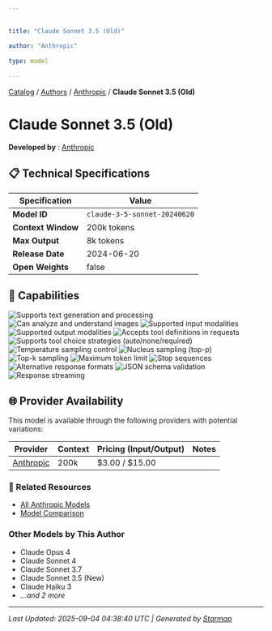 ```yaml
---
  
  
title: "Claude Sonnet 3.5 (Old)"
  
author: "Anthropic"
  
type: model
  
---
```

  
  
  
[Catalog](../../../..) / [Authors](../../..) / [Anthropic](../..) / **Claude Sonnet 3.5 (Old)**
  
  
# Claude Sonnet 3.5 (Old)
  
**Developed by**
: 
[Anthropic](../)
  
  
## 📋 Technical Specifications
  
| Specification | Value |
|---------|---------|
| **Model ID** | `claude-3-5-sonnet-20240620` |
| **Context Window** | 200k tokens |
| **Max Output** | 8k tokens |
| **Release Date** | 2024-06-20 |
| **Open Weights** | false |

  
## 🎯 Capabilities
  
![Supports text generation and processing](https://img.shields.io/badge/text-✓-blue) ![Can analyze and understand images](https://img.shields.io/badge/vision-✓-purple) ![Supported input modalities](https://img.shields.io/badge/input-text,image-teal) ![Supported output modalities](https://img.shields.io/badge/output-text-cyan) ![Accepts tool definitions in requests](https://img.shields.io/badge/tools-✓-yellow) ![Supports tool choice strategies (auto/none/required)](https://img.shields.io/badge/tool__choice-✓-yellow) ![Temperature sampling control](https://img.shields.io/badge/temperature-core-red) ![Nucleus sampling (top-p)](https://img.shields.io/badge/top__p-core-red) ![Top-k sampling](https://img.shields.io/badge/top__k-advanced-orange) ![Maximum token limit](https://img.shields.io/badge/max__tokens-core-blue) ![Stop sequences](https://img.shields.io/badge/stop-core-blue) ![Alternative response formats](https://img.shields.io/badge/format__response-✓-cyan) ![JSON schema validation](https://img.shields.io/badge/structured__outputs-✓-cyan) ![Response streaming](https://img.shields.io/badge/streaming-✓-cyan)
  
  
## 🌐 Provider Availability
  
This model is available through the following providers with potential variations:
  
  
| Provider | Context | Pricing (Input/Output) | Notes |
|---------|---------|---------|---------|
| [Anthropic](../../../providers/anthropic/models/claude-3-5-sonnet-20240620.md) | 200k | $3.00 / $15.00 |  |

  
### 🔗 Related Resources
  
- [All Anthropic Models](../)
- [Model Comparison](../../../../models/)
  
  
### Other Models by This Author
  
- Claude Opus 4
- Claude Sonnet 4
- Claude Sonnet 3.7
- Claude Sonnet 3.5 (New)
- Claude Haiku 3
- _...and 2 more_
  
  
---
*Last Updated: 2025-09-04 04:38:40 UTC | Generated by [Starmap](https://github.com/agentstation/starmap)*